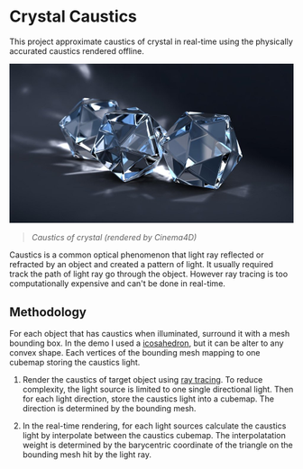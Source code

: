 # Crystal Caustics

This project approximate caustics of crystal in real-time using the physically accurated caustics rendered offline.

![thumbnail](https://raw.githubusercontent.com/CJT-Jackton/Crystal-Caustics/master/screenshots/crystal_render_by_Cinema4D.jpg "Crystal rendered by Cinema4D")
> *Caustics of crystal (rendered by Cinema4D)*

Caustics is a common optical phenomenon that light ray reflected or refracted by an object and created a pattern of light. It usually required track the path of light ray go through the object. However ray tracing is too computationally expensive and can't be done in real-time.

## Methodology

For each object that has caustics when illuminated, surround it with a mesh bounding box. In the demo I used a [icosahedron](https://en.wikipedia.org/wiki/Icosahedron), but it can be alter to any convex shape. Each vertices of the bounding mesh mapping to one cubemap storing the caustics light.

1. Render the caustics of target object using [ray tracing](https://github.com/CJT-Jackton/RayTracing). To reduce complexity,  the light source is limited to one single directional light. Then for each light direction, store the caustics light into a cubemap. The direction is determined by the bounding mesh.

2. In the real-time rendering, for each light sources calculate the caustics light by interpolate between the caustics cubemap. The interpolatation weight is determined by the barycentric coordinate of the triangle on the bounding mesh hit by the light ray.
